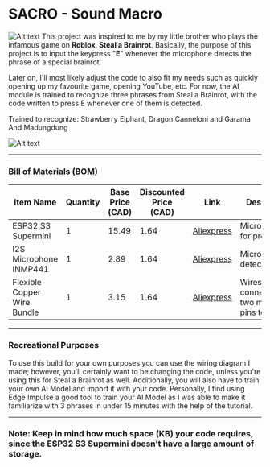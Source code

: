 # **SACRO - Sound Macro**
![Alt text](https://i.imgur.com/TT7PFG5.jpeg)
This project was inspired to me by my little brother who plays the infamous game on **Roblox, Steal a Brainrot**. Basically, the purpose of this project is to input the keypress "**E**" whenever the microphone detects the phrase of a special brainrot. 

Later on, I'll most likely adjust the code to also fit my needs such as quickly opening up my favourite game, opening YouTube, etc. For now, the AI module is trained to recognize three phrases from Steal a Brainrot, with the code written to press E whenever one of them is detected.

Trained to recognize: Strawberry Elphant, Dragon Canneloni and Garama And Madungdung

![Alt text](https://uk.moyens.net/wp-content/uploads/2025/07/Unlocking-Secret-Brainrots-Master-Steal-a-Brainrot-Game-Tips.webp.jpeg)

---

### **Bill of Materials (BOM)**

| Item Name | Quantity | Base Price (CAD) | Discounted Price (CAD) | Link | Description |
|-----------|---------|-----------------|------------------------|---------------|-------------|
| ESP32 S3 Supermini | 1 | 15.49 | 1.64 | [Aliexpress](https://www.aliexpress.com/item/1005009437349894.html) | Microcontroller for project |
| I2S Microphone INMP441 | 1 | 2.89 | 1.64 | [Aliexpress](https://www.aliexpress.com/item/1005006740892303.html) | Microphone to detect phrases |
| Flexible Copper Wire Bundle | 1 | 3.15 | 1.64 | [Aliexpress](https://www.aliexpress.com/item/1005006467312913.html) | Wires to connect the two module's pins together |
---
### **Recreational Purposes**
To use this build for your own purposes you can use the wiring diagram I made; however, you'll certainly want to be changing the code, unless you're using this for Steal a Brainrot as well. Additionally, you will also have to train your own AI Model and import it with your code. Personally, I find using Edge Impulse a good tool to train your AI Model as I was able to make it familiarize with 3 phrases in under 15 minutes with the help of the tutorial.

---
### **Note**: Keep in mind how much space (KB) your code requires, since the ESP32 S3 Supermini doesn’t have a large amount of storage.
